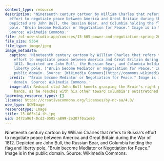 ```yaml
---
content_type: resource
description: 'Nineteenth century cartoon by William Charles that refers to Russia''s
  effort to negotiate peace between America and Great Britain during the War of 1812.
  Depicted are John Bull, the Russian Bear, and Columbia holding the flag and liberty
  pole. "Bruin become Mediator or Negotiation for Peace." Image is in the public domain.
  Source: Wikimedia Commons.'
file: /ol-ocw-studio-app/courses/15-665-power-and-negotiation-spring-2014/3472a96f0cd30505a8992e307f0a1e80_15-665s14-th.jpg
file_size: 5364
file_type: image/jpeg
image_metadata:
  caption: 'Nineteenth century cartoon by William Charles that refers to Russia''s
    effort to negotiate peace between America and Great Britain during the War of
    1812. Depicted are John Bull, the Russian Bear, and Columbia holding a flag and
    liberty pole. ("Bruin become Mediator or Negotiation for Peace." Image is in the
    public domain. Source: [Wikimedia Commons](http://commons.wikimedia.org/wiki/File:Bruin_become_Mediator_or_Negotiation_for_Peace.jpg).)'
  credit: '"Bruin become Mediator or Negotiation for Peace." Image is in the public
    domain. Source: Wikimedia Commons.'
  image-alt: Redcoat clad John Bull kneels grasping the Bruin's right paw with both
    hands, as he reaches with his other toward Columbia's outstretched hand.
learning_resource_types: []
license: https://creativecommons.org/licenses/by-nc-sa/4.0/
ocw_type: OCWImage
resourcetype: Image
title: 15-665s14-th.jpg
uid: 3472a96f-0cd3-0505-a899-2e307f0a1e80
---
```

Nineteenth century cartoon by William Charles that refers to Russia's effort to negotiate peace between America and Great Britain during the War of 1812. Depicted are John Bull, the Russian Bear, and Columbia holding the flag and liberty pole. "Bruin become Mediator or Negotiation for Peace." Image is in the public domain. Source: Wikimedia Commons.